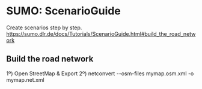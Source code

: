 # SUMO: ScenarioGuide

Create scenarios step by step.
https://sumo.dlr.de/docs/Tutorials/ScenarioGuide.html#build_the_road_network

## Build the road network
1º) Open StreetMap & Export
2º) netconvert --osm-files mymap.osm.xml -o mymap.net.xml
